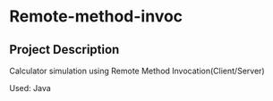 # Remote-method-invoc

Project Description
----------------

Calculator simulation using Remote Method Invocation(Client/Server)

Used: Java
